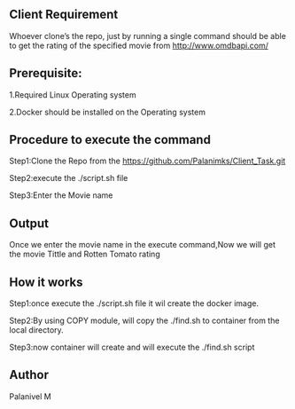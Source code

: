 Client Requirement
------------------
Whoever clone’s the repo, just by running a single command should be able to get the rating of the specified movie from http://www.omdbapi.com/

Prerequisite:
-------------
1.Required Linux Operating system

2.Docker should be installed on the Operating system

Procedure to execute the command
---------------------------------
Step1:Clone the Repo from the https://github.com/Palanimks/Client_Task.git

Step2:execute the ./script.sh file 

Step3:Enter the Movie name 

Output
------
Once we enter the movie name in the execute command,Now we will  get the movie Tittle and Rotten Tomato rating

How it works
------------
Step1:once execute the ./script.sh file it wil create the docker image.

Step2:By using COPY module, will copy the ./find.sh to container from the local directory.

Step3:now container will create and will execute the ./find.sh script

Author
------
Palanivel M
